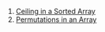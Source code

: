 1. [Ceiling in a Sorted Array](https://www.geeksforgeeks.org/ceiling-in-a-sorted-array/)
2. [Permutations in an Array](https://www.geeksforgeeks.org/problems/permutations-in-array1747/1)
